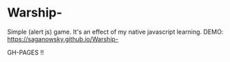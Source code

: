 # Warship-
Simple (alert js) game. It's an effect of my native javascript learning. 
DEMO: https://saganowsky.github.io/Warship-

GH-PAGES !!
